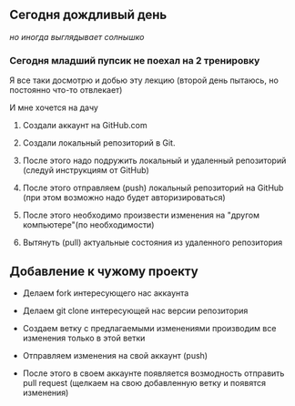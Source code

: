 ## Сегодня дождливый день

*но иногда выглядывает солнышко*

### Сегодня младший пупсик не поехал на 2 тренировку 

Я все таки досмотрю и добью эту лекцию (второй день пытаюсь, но постоянно что-то отвлекает)

И мне хочется на дачу

1. Создали аккаунт на GitHub.com

2. Создали локальный репозиторий в Git.

3. После этого надо подружить локальный и удаленный репозиторий (следуй инструкциям от GitHub)

4. После этого отправляем (push) локальный репозиторий на GitHub (при этом возможно надо будет авторизироваться)

5. После этого необходимо произвести изменения на "другом компьютере"(по необходимости)

6. Вытянуть (pull) актуальные состояния из удаленного репозитория


## Добавление к чужому проекту

* Делаем fork интересующего нас аккаунта

* Делаем git clone интересующей нас версии репозитория

* Создаем ветку с предлагаемыми изменениями производим все изменения только в этой ветки

* Отправляем изменения на свой аккаунт (push)

* После этого в своем аккаунте появляется возмодность отправить pull request (щелкаем на свою добавленную ветку и появятся изменения)